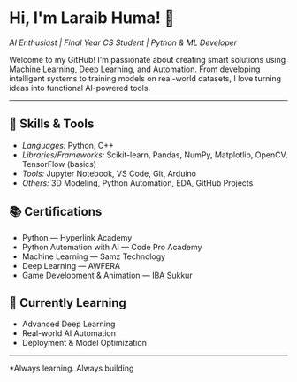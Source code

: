 # Hi, I'm Laraib Huma! 👋  
*AI Enthusiast | Final Year CS Student | Python & ML Developer*

Welcome to my GitHub! I'm passionate about creating smart solutions using Machine Learning, Deep Learning, and Automation. From developing intelligent systems to training models on real-world datasets, I love turning ideas into functional AI-powered tools.

---

## 🔧 Skills & Tools

- *Languages:* Python, C++
- *Libraries/Frameworks:* Scikit-learn, Pandas, NumPy, Matplotlib, OpenCV, TensorFlow (basics)
- *Tools:* Jupyter Notebook, VS Code, Git, Arduino
- *Others:* 3D Modeling, Python Automation, EDA, GitHub Projects

## 📚 Certifications

- Python — Hyperlink Academy
- Python Automation with AI — Code Pro Academy
- Machine Learning — Samz Technology
- Deep Learning — AWFERA
- Game Development & Animation — IBA Sukkur

## 🌱 Currently Learning

- Advanced Deep Learning  
- Real-world AI Automation  
- Deployment & Model Optimization

---

*Always learning. Always building
